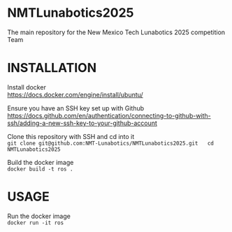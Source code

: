# NMTLunabotics2025
The main repository for the New Mexico Tech Lunabotics 2025 competition Team

# INSTALLATION

Install docker  
<https://docs.docker.com/engine/install/ubuntu/>  

Ensure you have an SSH key set up with Github  
<https://docs.github.com/en/authentication/connecting-to-github-with-ssh/adding-a-new-ssh-key-to-your-github-account>  

Clone this repository with SSH and cd into it  
`git clone git@github.com:NMT-Lunabotics/NMTLunabotics2025.git  
cd NMTLunabotics2025`  

Build the docker image  
`docker build -t ros .`  

# USAGE

Run the docker image  
`docker run -it ros `


